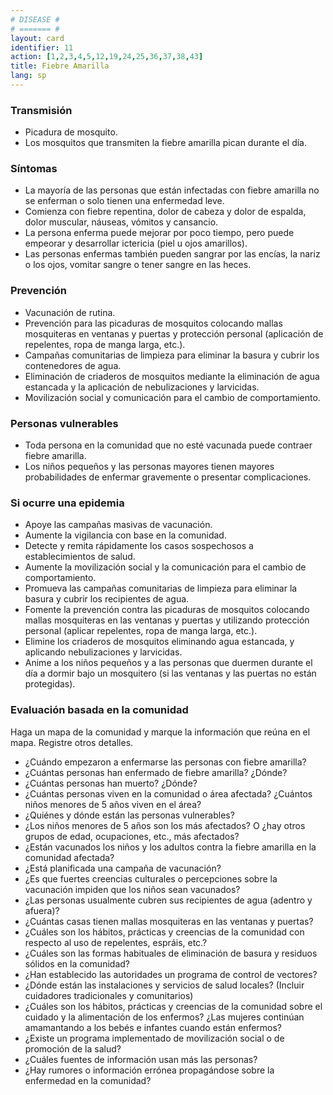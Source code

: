 ```yaml
---
# DISEASE #
# ======= #
layout: card
identifier: 11
action: [1,2,3,4,5,12,19,24,25,36,37,38,43]
title: Fiebre Amarilla
lang: sp
---
```


### Transmisión

- Picadura de mosquito.
- Los mosquitos que transmiten la fiebre amarilla pican durante el día.

### Síntomas

- La mayoría de las personas que están infectadas con fiebre amarilla no se enferman o solo tienen una enfermedad leve.
- Comienza con fiebre repentina, dolor de cabeza y dolor de espalda, dolor muscular, náuseas, vómitos y cansancio.
- La persona enferma puede mejorar por poco tiempo, pero puede empeorar y desarrollar ictericia (piel u ojos amarillos).
- Las personas enfermas también pueden sangrar por las encías, la nariz o los ojos, vomitar sangre o tener sangre en las heces.

### Prevención

- Vacunación de rutina.
- Prevención para las picaduras de mosquitos colocando mallas mosquiteras en ventanas y puertas y protección personal (aplicación de repelentes, ropa de manga larga, etc.).
- Campañas comunitarias de limpieza para eliminar la basura y cubrir los contenedores de agua.
- Eliminación de criaderos de mosquitos mediante la eliminación de agua estancada y la aplicación de nebulizaciones y larvicidas.
- Movilización social y comunicación para el cambio de comportamiento.

### Personas vulnerables

- Toda persona en la comunidad que no esté vacunada puede contraer fiebre amarilla.
- Los niños pequeños y las personas mayores tienen mayores probabilidades de enfermar gravemente o presentar complicaciones.

### Si ocurre una epidemia

- Apoye las campañas masivas de vacunación.
- Aumente la vigilancia con base en la comunidad.
- Detecte y remita rápidamente los casos sospechosos a establecimientos de salud. 
- Aumente la movilización social y la comunicación para el cambio de comportamiento.
- Promueva las campañas comunitarias de limpieza para eliminar la basura y cubrir los recipientes de agua.
- Fomente la prevención contra las picaduras de mosquitos colocando mallas mosquiteras en las ventanas y puertas y utilizando protección personal (aplicar repelentes, ropa de manga larga, etc.).
- Elimine los criaderos de mosquitos eliminando agua estancada, y aplicando nebulizaciones y larvicidas.
- Anime a los niños pequeños y a las personas que duermen durante el día a dormir bajo un mosquitero (si las ventanas y las puertas no están protegidas).

### Evaluación basada en la comunidad

Haga un mapa de la comunidad y marque la información que reúna en el mapa. Registre otros detalles.
- ¿Cuándo empezaron a enfermarse las personas con fiebre amarilla?
- ¿Cuántas personas han enfermado de fiebre amarilla? ¿Dónde?
- ¿Cuántas personas han muerto? ¿Dónde?
- ¿Cuántas personas viven en la comunidad o área afectada? ¿Cuántos niños menores de 5 años viven en el área?
- ¿Quiénes y dónde están las personas vulnerables?
- ¿Los niños menores de 5 años son los más afectados? O ¿hay otros grupos de edad, ocupaciones, etc., más afectados?
- ¿Están vacunados los niños y los adultos contra la fiebre amarilla en la comunidad afectada? 
- ¿Está planificada una campaña de vacunación?
- ¿Es que fuertes creencias culturales o percepciones sobre la vacunación impiden que los niños sean vacunados?
- ¿Las personas usualmente cubren sus recipientes de agua (adentro y afuera)?
- ¿Cuántas casas tienen mallas mosquiteras en las ventanas y puertas?
- ¿Cuáles son los hábitos, prácticas y creencias de la comunidad con respecto al uso de repelentes, espráis, etc.?
- ¿Cuáles son las formas habituales de eliminación de basura y residuos sólidos en la comunidad?
- ¿Han establecido las autoridades un programa de control de vectores?
- ¿Dónde están las instalaciones y servicios de salud locales? (Incluir cuidadores tradicionales y comunitarios)
- ¿Cuáles son los hábitos, prácticas y creencias de la comunidad sobre el cuidado y la alimentación de los enfermos? ¿Las mujeres continúan amamantando a los bebés e infantes cuando están enfermos?
- ¿Existe un programa implementado de movilización social o de promoción de la salud?
- ¿Cuáles fuentes de información usan más las personas?
- ¿Hay rumores o información errónea propagándose sobre la enfermedad en la comunidad?
